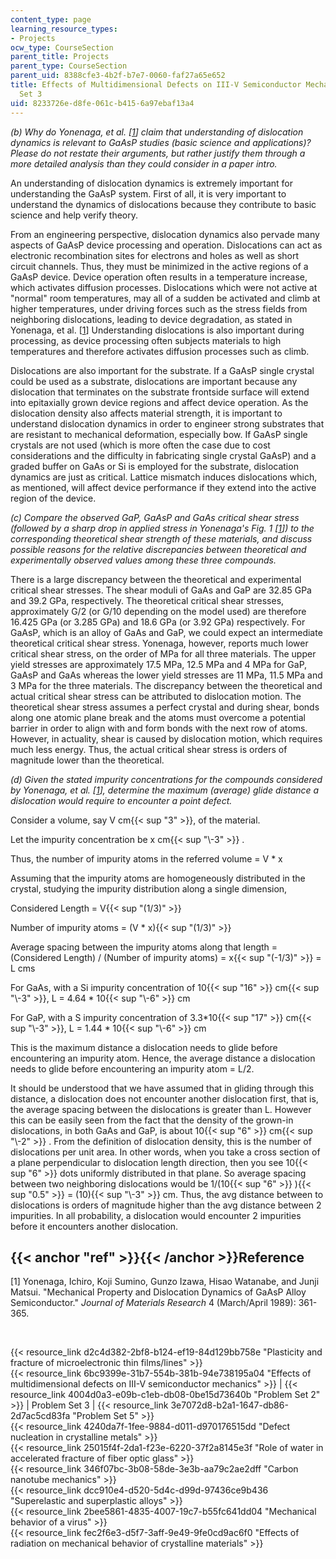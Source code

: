 ```yaml
---
content_type: page
learning_resource_types:
- Projects
ocw_type: CourseSection
parent_title: Projects
parent_type: CourseSection
parent_uid: 8388cfe3-4b2f-b7e7-0060-faf27a65e652
title: Effects of Multidimensional Defects on III-V Semiconductor Mechanics - Problem
  Set 3
uid: 8233726e-d8fe-061c-b415-6a97ebaf13a4
---
```


_(b) Why do Yonenaga, et al. \[[1](#ref)\] claim that understanding of dislocation dynamics is relevant to GaAsP studies (basic science and applications)? Please do not restate their arguments, but rather justify them through a more detailed analysis than they could consider in a paper intro._

An understanding of dislocation dynamics is extremely important for understanding the GaAsP system. First of all, it is very important to understand the dynamics of dislocations because they contribute to basic science and help verify theory.

From an engineering perspective, dislocation dynamics also pervade many aspects of GaAsP device processing and operation. Dislocations can act as electronic recombination sites for electrons and holes as well as short circuit channels. Thus, they must be minimized in the active regions of a GaAsP device. Device operation often results in a temperature increase, which activates diffusion processes. Dislocations which were not active at "normal" room temperatures, may all of a sudden be activated and climb at higher temperatures, under driving forces such as the stress fields from neighboring dislocations, leading to device degradation, as stated in Yonenaga, et al. \[[1](#ref)\] Understanding dislocations is also important during processing, as device processing often subjects materials to high temperatures and therefore activates diffusion processes such as climb.

Dislocations are also important for the substrate. If a GaAsP single crystal could be used as a substrate, dislocations are important because any dislocation that terminates on the substrate frontside surface will extend into epitaxially grown device regions and affect device operation. As the dislocation density also affects material strength, it is important to understand dislocation dynamics in order to engineer strong substrates that are resistant to mechanical deformation, especially bow. If GaAsP single crystals are not used (which is more often the case due to cost considerations and the difficulty in fabricating single crystal GaAsP) and a graded buffer on GaAs or Si is employed for the substrate, dislocation dynamics are just as critical. Lattice mismatch induces dislocations which, as mentioned, will affect device performance if they extend into the active region of the device.

_(c) Compare the observed GaP, GaAsP and GaAs critical shear stress (followed by a sharp drop in applied stress in Yonenaga's Fig. 1 \[[1](#ref)\]) to the corresponding theoretical shear strength of these materials, and discuss possible reasons for the relative discrepancies between theoretical and experimentally observed values among these three compounds._

There is a large discrepancy between the theoretical and experimental critical shear stresses. The shear moduli of GaAs and GaP are 32.85 GPa and 39.2 GPa, respectively. The theoretical critical shear stresses, approximately G/2 (or G/10 depending on the model used) are therefore 16.425 GPa (or 3.285 GPa) and 18.6 GPa (or 3.92 GPa) respectively. For GaAsP, which is an alloy of GaAs and GaP, we could expect an intermediate theoretical critical shear stress. Yonenaga, however, reports much lower critical shear stress, on the order of MPa for all three materials. The upper yield stresses are approximately 17.5 MPa, 12.5 MPa and 4 MPa for GaP, GaAsP and GaAs whereas the lower yield stresses are 11 MPa, 11.5 MPa and 3 MPa for the three materials. The discrepancy between the theoretical and actual critical shear stress can be attributed to dislocation motion. The theoretical shear stress assumes a perfect crystal and during shear, bonds along one atomic plane break and the atoms must overcome a potential barrier in order to align with and form bonds with the next row of atoms. However, in actuality, shear is caused by dislocation motion, which requires much less energy. Thus, the actual critical shear stress is orders of magnitude lower than the theoretical.

_(d) Given the stated impurity concentrations for the compounds considered by Yonenaga, et al. \[[1](#ref)\], determine the maximum (average) glide distance a dislocation would require to encounter a point defect._

Consider a volume, say V cm{{< sup "3" >}}, of the material.

Let the impurity concentration be x cm{{< sup "\\-3" >}} .

Thus, the number of impurity atoms in the referred volume = V \* x

Assuming that the impurity atoms are homogeneously distributed in the crystal, studying the impurity distribution along a single dimension,

Considered Length = V{{< sup "(1/3)" >}}

Number of impurity atoms = (V \* x){{< sup "(1/3)" >}}

Average spacing between the impurity atoms along that length = (Considered Length) / (Number of impurity atoms) = x{{< sup "(-1/3)" >}} = L cms

For GaAs, with a Si impurity concentration of 10{{< sup "16" >}} cm{{< sup "\\-3" >}}, L = 4.64 \* 10{{< sup "\\-6" >}} cm

For GaP, with a S impurity concentration of 3.3\*10{{< sup "17" >}} cm{{< sup "\\-3" >}}, L = 1.44 \* 10{{< sup "\\-6" >}} cm

This is the maximum distance a dislocation needs to glide before encountering an impurity atom. Hence, the average distance a dislocation needs to glide before encountering an impurity atom = L/2.

It should be understood that we have assumed that in gliding through this distance, a dislocation does not encounter another dislocation first, that is, the average spacing between the dislocations is greater than L. However this can be easily seen from the fact that the density of the grown-in dislocations, in both GaAs and GaP, is about 10{{< sup "6" >}} cm{{< sup "\\-2" >}} . From the definition of dislocation density, this is the number of dislocations per unit area. In other words, when you take a cross section of a plane perpendicular to dislocation length direction, then you see 10{{< sup "6" >}} dots uniformly distributed in that plane. So average spacing between two neighboring dislocations would be 1/(10{{< sup "6" >}} ){{< sup "0.5" >}} = (10){{< sup "\\-3" >}} cm. Thus, the avg distance between to dislocations is orders of magnitude higher than the avg distance between 2 impurities. In all probability, a dislocation would encounter 2 impurities before it encounters another dislocation.

{{< anchor "ref" >}}{{< /anchor >}}Reference
--------------------------------------------

\[1\] Yonenaga, Ichiro, Koji Sumino, Gunzo Izawa, Hisao Watanabe, and Junji Matsui. "Mechanical Property and Dislocation Dynamics of GaAsP Alloy Semiconductor." _Journal of Materials Research_ 4 (March/April 1989): 361-365.

  
  
 

{{< resource_link d2c4d382-2bf8-b124-ef19-84d129bb758e "Plasticity and fracture of microelectronic thin films/lines" >}}  
{{< resource_link 6bc9399e-31b7-554b-381b-94e738195a04 "Effects of multidimensional defects on III-V semiconductor mechanics" >}} | {{< resource_link 4004d0a3-e09b-c1eb-db08-0be15d73640b "Problem Set 2" >}} | Problem Set 3 | {{< resource_link 3e7072d8-b2a1-1647-db86-2d7ac5cd83fa "Problem Set 5" >}}  
{{< resource_link 4240da7f-1fee-9884-d011-d970176515dd "Defect nucleation in crystalline metals" >}}  
{{< resource_link 25015f4f-2da1-f23e-6220-37f2a8145e3f "Role of water in accelerated fracture of fiber optic glass" >}}  
{{< resource_link 346f07bc-3b08-58de-3e3b-aa79c2ae2dff "Carbon nanotube mechanics" >}}  
{{< resource_link dcc910e4-d520-5d4c-d99d-97436ce9b436 "Superelastic and superplastic alloys" >}}  
{{< resource_link 2bee5861-4835-4007-19c7-b55fc641dd04 "Mechanical behavior of a virus" >}}  
{{< resource_link fec2f6e3-d5f7-3aff-9e49-9fe0cd9ac6f0 "Effects of radiation on mechanical behavior of crystalline materials" >}}